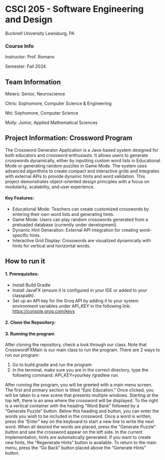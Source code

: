 # CSCI 205 - Software Engineering and Design
Bucknell University
Lewisburg, PA
### Course Info
Instructor: Prof. Romano

Semester: Fall 2024
## Team Information

Meiers: Senior, Neuroscience

Chris: Sophomore, Computer Science & Engineering

Nhi: Sophomore, Computer Science

Molly: Junior, Applied Mathematical Sciences
## Project Information: Crossword Program
The Crossword Generator Application is a Java-based system designed for both educators and crossword enthusiasts. It allows users to generate crosswords dynamically, either by inputting custom word lists in Educational Mode or generating random puzzles in Game Mode. The system uses advanced algorithms to create compact and interactive grids and integrates with external APIs to provide dynamic hints and word validation. This project demonstrates object-oriented design principles with a focus on modularity, scalability, and user experience.

#### Key Features:

- Educational Mode: Teachers can create customized crosswords by entering their own word lists and generating hints.
- Game Mode: Users can play random crosswords generated from a preloaded database (currently under development).
- Dynamic Hint Generation: External API integration for creating word-specific hints.
- Interactive Grid Display: Crosswords are visualized dynamically with hints for vertical and horizontal words.
## How to run it
#### 1. Prerequisites:
- Install Build Gradle
- Install JavaFX (ensure it is configured in your IDE or added to your classpath).
- Set up an API key for the Groq API by adding it to your system environment variables under API_KEY in the following link: https://console.groq.com/keys

#### 2. Clone the Repository:

#### 3. Running the program
After cloning the repository, check a look through our class. Note that CrosswordFXMain is our main class to run the program. There are 2 ways to run our program:
1. Go to build.gradle and run the program 
2. In the terminal, make sure you are in the correct directory, type the following command: API_KEY=yourkey /gradlew run.

After running the program, you will be greeted with a main menu screen. The first and primary section is titled “Epic Education.” Once clicked, you will be taken to a new scene that presents multiple windows. Starting at the top left, there is an area where the crossword will be displayed. To the right is a vertical container with the heading “Word Bank” followed by a “Generate Puzzle” button. Below this heading and button, you can enter the words you wish to be included in the crossword. Once a word is written, press the “Enter” key on the keyboard to start a new line to write the next word. When all desired the words are placed, press the “Generate Puzzle” button and see the crossword appear on the left side. In the current implementation, hints are automatically generated. If you want to create new hints, the “Regenerate Hints” button is available. To return to the main menu, press the “Go Back” button placed above the “Generate Hints” button. 